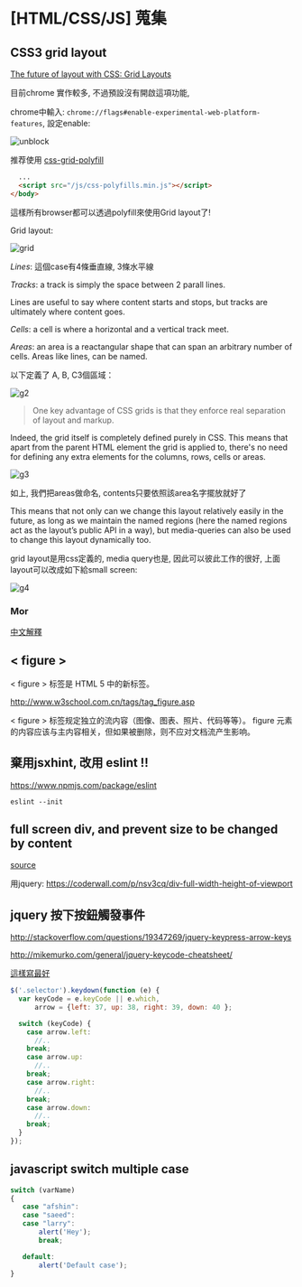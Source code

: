 # [HTML/CSS/JS] 蒐集

## CSS3 grid layout 

[The future of layout with CSS: Grid Layouts](https://medium.com/@patrickbrosset/css-grid-layout-6c9cba6e8a5a)

目前chrome 實作較多, 不過預設沒有開啟這項功能,

chrome中輸入: `chrome://flags#enable-experimental-web-platform-features`, 設定enable: 

![unblock](http://imgur.com/tujIkdil.png)

推荐使用 [css-grid-polyfill](https://github.com/FremyCompany/css-grid-polyfill)

``` html
  ...
  <script src="/js/css-polyfills.min.js"></script>                                          
</body>
```

這樣所有browser都可以透過polyfill來使用Grid layout了! 


Grid layout: 

![grid](https://cdn-images-1.medium.com/max/800/1*zcOcwuBtMoBaUfHHAJPNyg.png)

*Lines*: 這個case有4條垂直線, 3條水平線

*Tracks*: a track is simply the space between 2 parall lines.

Lines are useful to say where content starts and stops, but tracks are ultimately where content goes.

*Cells*: a cell is where a horizontal and a vertical track meet.

*Areas*: an area is a reactangular shape that can span an arbitrary number of cells. Areas like lines, can be named.

以下定義了 A, B, C3個區域：

![g2](https://cdn-images-1.medium.com/max/800/1*LyY-gAwN4xdr8FmReEdMMw.png)

> One key advantage of CSS grids is that they enforce real separation of layout and markup.

Indeed, the grid itself is completely defined purely in CSS. This means that apart from the parent HTML element the grid is applied to, there's no need for defining any extra elements for the columns, rows, cells or areas.

![g3](https://cdn-images-1.medium.com/max/800/1*oB_sweiQByIMdVPXGZrw4Q.png)

如上, 我們把areas做命名, contents只要依照該area名字擺放就好了

This means that not only can we change this layout relatively easily in the future, as long as we maintain the named regions (here the named regions act as the layout’s public API in a way), but media-queries can also be used to change this layout dynamically too. 

grid layout是用css定義的, media query也是, 因此可以彼此工作的很好, 上面layout可以改成如下給small screen: 

![g4](https://cdn-images-1.medium.com/max/800/1*xr308r1kDYPKpkzVdYDglQ.png)




### Mor


[中文解釋](http://www.w3cplus.com/css3/how-to-enable-support-for-grid-layout-in-various-browsers.html)

## < figure >

< figure > 标签是 HTML 5 中的新标签。

http://www.w3school.com.cn/tags/tag_figure.asp

< figure > 标签规定独立的流内容（图像、图表、照片、代码等等）。
figure 元素的内容应该与主内容相关，但如果被删除，则不应对文档流产生影响。


## 棄用jsxhint, 改用 eslint !! 

https://www.npmjs.com/package/eslint

 `eslint --init`

## full screen div, and prevent size to be changed by content

[source](http://stackoverflow.com/questions/3276226/how-to-make-a-full-screen-div-and-prevent-size-to-be-changed-by-content)

用jquery: https://coderwall.com/p/nsv3cq/div-full-width-height-of-viewport


## jquery 按下按鈕觸發事件

http://stackoverflow.com/questions/19347269/jquery-keypress-arrow-keys

http://mikemurko.com/general/jquery-keycode-cheatsheet/

[這樣寫最好](http://stackoverflow.com/questions/1402698/binding-arrow-keys-in-js-jquery)

``` js
$('.selector').keydown(function (e) {
  var keyCode = e.keyCode || e.which,
      arrow = {left: 37, up: 38, right: 39, down: 40 };

  switch (keyCode) {
    case arrow.left:
      //..
    break;
    case arrow.up:
      //..
    break;
    case arrow.right:
      //..
    break;
    case arrow.down:
      //..
    break;
  }
});
```

## javascript switch multiple case 

``` js
switch (varName)
{
   case "afshin":
   case "saeed":
   case "larry": 
       alert('Hey');
       break;

   default: 
       alert('Default case');
}
```
